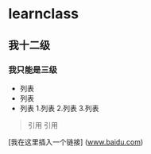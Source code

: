# learnclass
## 我十二级
### 我只能是三级
- 列表
- 列表
- 列表
1.列表
2.列表
3.列表
> 引用
> 引用

[我在这里插入一个链接] (www.baidu.com)
